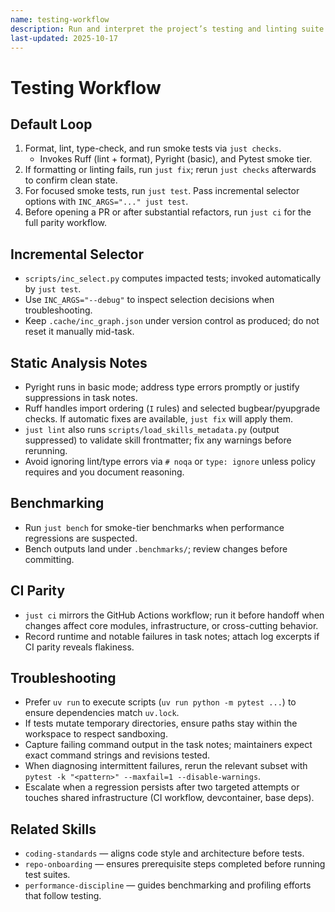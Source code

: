 ```yaml
---
name: testing-workflow
description: Run and interpret the project’s testing and linting suite efficiently using shared just/uv commands.
last-updated: 2025-10-17
---
```


# Testing Workflow

## Default Loop

1. Format, lint, type-check, and run smoke tests via `just checks`.
   - Invokes Ruff (lint + format), Pyright (basic), and Pytest smoke tier.
2. If formatting or linting fails, run `just fix`; rerun `just checks` afterwards to confirm clean state.
3. For focused smoke tests, run `just test`. Pass incremental selector options with `INC_ARGS="..." just test`.
4. Before opening a PR or after substantial refactors, run `just ci` for the full parity workflow.

## Incremental Selector

- `scripts/inc_select.py` computes impacted tests; invoked automatically by `just test`.
- Use `INC_ARGS="--debug"` to inspect selection decisions when troubleshooting.
- Keep `.cache/inc_graph.json` under version control as produced; do not reset it manually mid-task.

## Static Analysis Notes

- Pyright runs in basic mode; address type errors promptly or justify suppressions in task notes.
- Ruff handles import ordering (`I` rules) and selected bugbear/pyupgrade checks. If automatic fixes are available, `just fix` will apply them.
- `just lint` also runs `scripts/load_skills_metadata.py` (output suppressed) to validate skill frontmatter; fix any warnings before rerunning.
- Avoid ignoring lint/type errors via `# noqa` or `type: ignore` unless policy requires and you document reasoning.

## Benchmarking

- Run `just bench` for smoke-tier benchmarks when performance regressions are suspected.
- Bench outputs land under `.benchmarks/`; review changes before committing.

## CI Parity

- `just ci` mirrors the GitHub Actions workflow; run it before handoff when changes affect core modules, infrastructure, or cross-cutting behavior.
- Record runtime and notable failures in task notes; attach log excerpts if CI parity reveals flakiness.

## Troubleshooting

- Prefer `uv run` to execute scripts (`uv run python -m pytest ...`) to ensure dependencies match `uv.lock`.
- If tests mutate temporary directories, ensure paths stay within the workspace to respect sandboxing.
- Capture failing command output in the task notes; maintainers expect exact command strings and revisions tested.
- When diagnosing intermittent failures, rerun the relevant subset with `pytest -k "<pattern>" --maxfail=1 --disable-warnings`.
- Escalate when a regression persists after two targeted attempts or touches shared infrastructure (CI workflow, devcontainer, base deps).

## Related Skills

- `coding-standards` — aligns code style and architecture before tests.
- `repo-onboarding` — ensures prerequisite steps completed before running test suites.
- `performance-discipline` — guides benchmarking and profiling efforts that follow testing.
